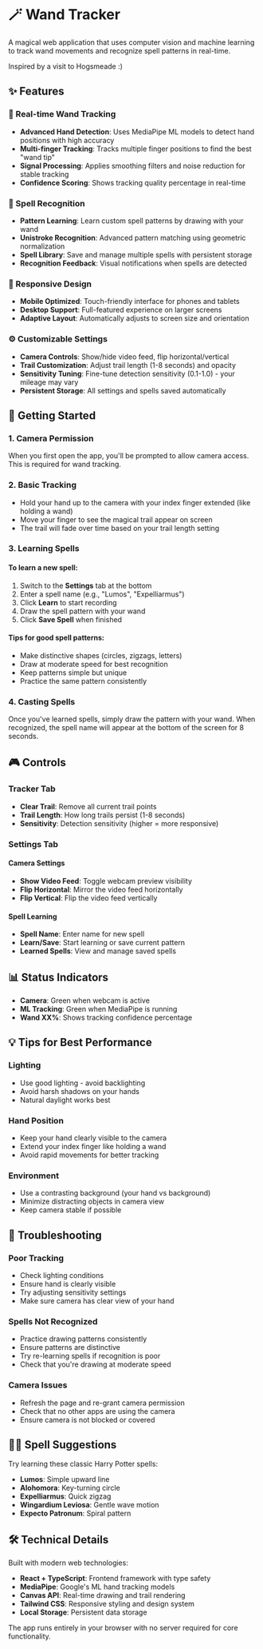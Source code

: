 # 🪄 Wand Tracker

A magical web application that uses computer vision and machine learning to track wand movements and recognize spell patterns in real-time.

Inspired by a visit to Hogsmeade :) 

## ✨ Features

### 🎯 Real-time Wand Tracking
- **Advanced Hand Detection**: Uses MediaPipe ML models to detect hand positions with high accuracy
- **Multi-finger Tracking**: Tracks multiple finger positions to find the best "wand tip"
- **Signal Processing**: Applies smoothing filters and noise reduction for stable tracking
- **Confidence Scoring**: Shows tracking quality percentage in real-time

### 🔮 Spell Recognition
- **Pattern Learning**: Learn custom spell patterns by drawing with your wand
- **Unistroke Recognition**: Advanced pattern matching using geometric normalization
- **Spell Library**: Save and manage multiple spells with persistent storage
- **Recognition Feedback**: Visual notifications when spells are detected

### 📱 Responsive Design
- **Mobile Optimized**: Touch-friendly interface for phones and tablets
- **Desktop Support**: Full-featured experience on larger screens
- **Adaptive Layout**: Automatically adjusts to screen size and orientation

### ⚙️ Customizable Settings
- **Camera Controls**: Show/hide video feed, flip horizontal/vertical
- **Trail Customization**: Adjust trail length (1-8 seconds) and opacity
- **Sensitivity Tuning**: Fine-tune detection sensitivity (0.1-1.0) - your mileage may vary
- **Persistent Storage**: All settings and spells saved automatically

## 🚀 Getting Started

### 1. Camera Permission
When you first open the app, you'll be prompted to allow camera access. This is required for wand tracking.

### 2. Basic Tracking
- Hold your hand up to the camera with your index finger extended (like holding a wand)
- Move your finger to see the magical trail appear on screen
- The trail will fade over time based on your trail length setting

### 3. Learning Spells

#### To learn a new spell:
1. Switch to the **Settings** tab at the bottom
2. Enter a spell name (e.g., "Lumos", "Expelliarmus")
3. Click **Learn** to start recording
4. Draw the spell pattern with your wand
5. Click **Save Spell** when finished

#### Tips for good spell patterns:
- Make distinctive shapes (circles, zigzags, letters)
- Draw at moderate speed for best recognition
- Keep patterns simple but unique
- Practice the same pattern consistently

### 4. Casting Spells
Once you've learned spells, simply draw the pattern with your wand. When recognized, the spell name will appear at the bottom of the screen for 8 seconds.

## 🎮 Controls

### Tracker Tab
- **Clear Trail**: Remove all current trail points
- **Trail Length**: How long trails persist (1-8 seconds)
- **Sensitivity**: Detection sensitivity (higher = more responsive)

### Settings Tab

#### Camera Settings
- **Show Video Feed**: Toggle webcam preview visibility
- **Flip Horizontal**: Mirror the video feed horizontally
- **Flip Vertical**: Flip the video feed vertically

#### Spell Learning
- **Spell Name**: Enter name for new spell
- **Learn/Save**: Start learning or save current pattern
- **Learned Spells**: View and manage saved spells

## 📊 Status Indicators

- **Camera**: Green when webcam is active
- **ML Tracking**: Green when MediaPipe is running
- **Wand XX%**: Shows tracking confidence percentage

## 💡 Tips for Best Performance

### Lighting
- Use good lighting - avoid backlighting
- Avoid harsh shadows on your hands
- Natural daylight works best

### Hand Position
- Keep your hand clearly visible to the camera
- Extend your index finger like holding a wand
- Avoid rapid movements for better tracking

### Environment
- Use a contrasting background (your hand vs background)
- Minimize distracting objects in camera view
- Keep camera stable if possible

## 🔧 Troubleshooting

### Poor Tracking
- Check lighting conditions
- Ensure hand is clearly visible
- Try adjusting sensitivity settings
- Make sure camera has clear view of your hand

### Spells Not Recognized
- Practice drawing patterns consistently
- Ensure patterns are distinctive
- Try re-learning spells if recognition is poor
- Check that you're drawing at moderate speed

### Camera Issues
- Refresh the page and re-grant camera permission
- Check that no other apps are using the camera
- Ensure camera is not blocked or covered

## 🧙‍♂️ Spell Suggestions

Try learning these classic Harry Potter spells:

- **Lumos**: Simple upward line
- **Alohomora**: Key-turning circle
- **Expelliarmus**: Quick zigzag
- **Wingardium Leviosa**: Gentle wave motion
- **Expecto Patronum**: Spiral pattern

## 🛠️ Technical Details

Built with modern web technologies:
- **React + TypeScript**: Frontend framework with type safety
- **MediaPipe**: Google's ML hand tracking models
- **Canvas API**: Real-time drawing and trail rendering
- **Tailwind CSS**: Responsive styling and design system
- **Local Storage**: Persistent data storage

The app runs entirely in your browser with no server required for core functionality.